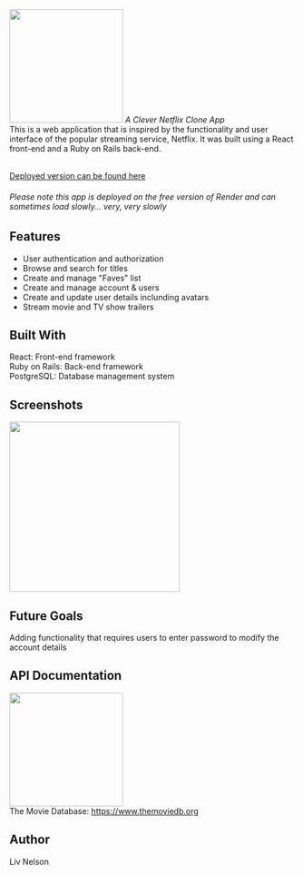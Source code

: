 <img src='https://liv-creative.com/wp-content/uploads/2023/02/myflix-logo.png' width='200'>
<em>A Clever Netflix Clone App</em><br>
This is a web application that is inspired by the functionality and user interface of the popular streaming service, Netflix. It was built using a React front-end and a Ruby on Rails back-end.
<br></br>

[Deployed version can be found here](https://myflix-db.onrender.com/)<br>
###### <em>Please note this app is deployed on the free version of Render and can sometimes load slowly... very, very slowly</em>

## Features

- User authentication and authorization
- Browse and search for titles 
- Create and manage "Faves" list 
- Create and manage account & users
- Create and update user details inclunding avatars
- Stream movie and TV show trailers 


## Built With
React: Front-end framework <br>
Ruby on Rails: Back-end framework <br>
PostgreSQL: Database management system <br>

## Screenshots
<img src='https://liv-creative.com/wp-content/uploads/2023/02/netflix-coversheet.jpg' width='300'>


## Future Goals
Adding functionality that requires users to enter password to modify the account details


## API Documentation
<img src='https://www.themoviedb.org/assets/2/v4/logos/v2/blue_long_1-8ba2ac31f354005783fab473602c34c3f4fd207150182061e425d366e4f34596.svg' width='200'><br>
The Movie Database: https://www.themoviedb.org


## Author
Liv Nelson
